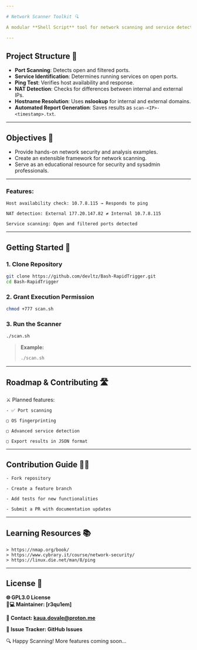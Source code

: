 ```yaml
---

# Network Scanner Toolkit 🔍  

A modular **Shell Script** tool for network scanning and service detection. It performs **ping tests**, detects **NAT configuration**, resolves **hostnames**, and runs **Nmap scans** to identify active services. Designed for both learning and practical network analysis.  

---
```


## Project Structure 📂  

- **Port Scanning**: Detects open and filtered ports.  
- **Service Identification**: Determines running services on open ports.  
- **Ping Test**: Verifies host availability and response.  
- **NAT Detection**: Checks for differences between internal and external IPs.  
- **Hostname Resolution**: Uses **nslookup** for internal and external domains.  
- **Automated Report Generation**: Saves results as `scan-<IP>-<timestamp>.txt`.  

---

## Objectives 🎯  

- Provide hands-on network security and analysis examples.  
- Create an extensible framework for network scanning.  
- Serve as an educational resource for security and sysadmin professionals.  

---

### Features:  

    Host availability check: 10.7.8.115 → Responds to ping  

    NAT detection: External 177.20.147.82 ≠ Internal 10.7.8.115  

    Service scanning: Open and filtered ports detected  

---

## Getting Started 🚀  

### 1. Clone Repository  

```bash
git clone https://github.com/devltz/Bash-RapidTrigger.git
cd Bash-RapidTrigger
```

### 2. Grant Execution Permission  

```bash
chmod +777 scan.sh
```

### 3. Run the Scanner  

```bash
./scan.sh 
```

> **Example:**  
> ```bash
> ./scan.sh
> ```

---

## Roadmap & Contributing 🛣️  

⚔️ Planned features:  

    - ✅ Port scanning  

    ▢ OS fingerprinting  

    ▢ Advanced service detection  

    ▢ Export results in JSON format  

---

## Contribution Guide 🧙‍♂️  

    - Fork repository  

    - Create a feature branch  

    - Add tests for new functionalities  

    - Submit a PR with documentation updates  

---

## Learning Resources 📚  

    > https://nmap.org/book/  
    > https://www.cybrary.it/course/network-security/  
    > https://linux.die.net/man/8/ping  

---

## License 📜  

**🌐 GPL3.0 License**  
**👨💻 Maintainer: [r3qu1em]**  

**📧 Contact: [kaua.dovale@proton.me](mailto:kaua.dovale@proton.me)**  

**🐛 Issue Tracker: GitHub Issues**  

🔍 Happy Scanning! More features coming soon...
